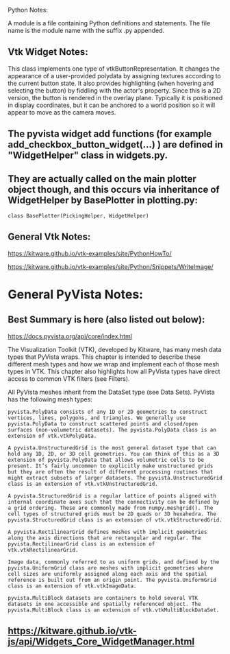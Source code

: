 Python Notes:

A module is a file containing Python definitions and statements. The file name is the module name with the suffix .py appended. 


## Vtk Widget Notes:

This class implements one type of vtkButtonRepresentation. It changes the appearance of a user-provided polydata by assigning textures according to the current button state. It also provides highlighting (when hovering and selecting the button) by fiddling with the actor's property. Since this is a 2D version, the button is rendered in the overlay plane. Typically it is positioned in display coordinates, but it can be anchored to a world position so it will appear to move as the camera moves.

## The pyvista widget add functions (for example add_checkbox_button_widget(...) ) are defined in "WidgetHelper" class in widgets.py. 

## They are actually called on the main plotter object though, and this occurs via inheritance of WidgetHelper by BasePlotter in plotting.py:
	class BasePlotter(PickingHelper, WidgetHelper)



## General Vtk Notes:

https://kitware.github.io/vtk-examples/site/PythonHowTo/


https://kitware.github.io/vtk-examples/site/Python/Snippets/WriteImage/




# General PyVista Notes:

## Best Summary is here (also listed out below):
https://docs.pyvista.org/api/core/index.html

The Visualization Toolkit (VTK), developed by Kitware, has many mesh data types that PyVista wraps. This chapter is intended to describe these different mesh types and how we wrap and implement each of those mesh types in VTK. This chapter also highlights how all PyVista types have direct access to common VTK filters (see Filters).

All PyVista meshes inherit from the DataSet type (see Data Sets). PyVista has the following mesh types:

    pyvista.PolyData consists of any 1D or 2D geometries to construct vertices, lines, polygons, and triangles. We generally use pyvista.PolyData to construct scattered points and closed/open surfaces (non-volumetric datasets). The pyvista.PolyData class is an extension of vtk.vtkPolyData.

    A pyvista.UnstructuredGrid is the most general dataset type that can hold any 1D, 2D, or 3D cell geometries. You can think of this as a 3D extension of pyvista.PolyData that allows volumetric cells to be present. It’s fairly uncommon to explicitly make unstructured grids but they are often the result of different processing routines that might extract subsets of larger datasets. The pyvista.UnstructuredGrid class is an extension of vtk.vtkUnstructuredGrid.

    A pyvista.StructuredGrid is a regular lattice of points aligned with internal coordinate axes such that the connectivity can be defined by a grid ordering. These are commonly made from numpy.meshgrid(). The cell types of structured grids must be 2D quads or 3D hexahedra. The pyvista.StructuredGrid class is an extension of vtk.vtkStructuredGrid.

    A pyvista.RectilinearGrid defines meshes with implicit geometries along the axis directions that are rectangular and regular. The pyvista.RectilinearGrid class is an extension of vtk.vtkRectilinearGrid.

    Image data, commonly referred to as uniform grids, and defined by the pyvista.UniformGrid class are meshes with implicit geometries where cell sizes are uniformly assigned along each axis and the spatial reference is built out from an origin point. The pyvista.UniformGrid class is an extension of vtk.vtkImageData.

    pyvista.MultiBlock datasets are containers to hold several VTK datasets in one accessible and spatially referenced object. The pyvista.MultiBlock class is an extension of vtk.vtkMultiBlockDataSet.


## https://kitware.github.io/vtk-js/api/Widgets_Core_WidgetManager.html
